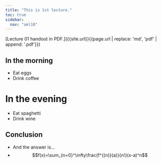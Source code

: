 ```yaml
---
title: "This is 1st lecture."
toc: true
sidebar:
  nav: "aml18"
---
```

[Lecture 01 handout in PDF.]({{site.url}}{{page.url | replace: 'md', 'pdf' | append: '.pdf'}})

## In the morning

- Eat eggs
- Drink coffee

# In the evening

- Eat spaghetti
- Drink wine

## Conclusion

- And the answer is...
- $$f(x)=\sum_{n=0}^\infty\frac{f^{(n)}(a)}{n!}(x-a)^n$$    

